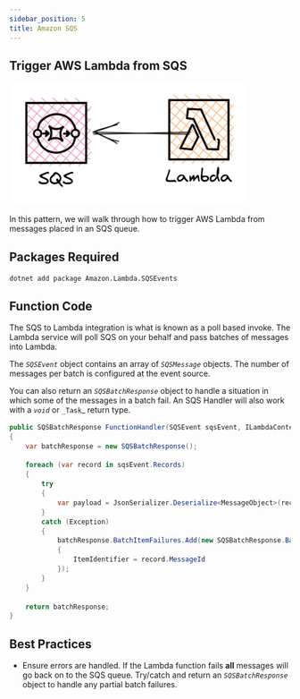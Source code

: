 ```yaml
---
sidebar_position: 5
title: Amazon SQS
---
```


## Trigger AWS Lambda from SQS

![SQS to AWS Lambda diagram](/img/event-sources/sqs-lambda.png)

In this pattern, we will walk through how to trigger AWS Lambda from messages placed in an SQS queue.

## Packages Required

```shellscript install
dotnet add package Amazon.Lambda.SQSEvents
```

## Function Code

The SQS to Lambda integration is what is known as a poll based invoke. The Lambda service will poll SQS on your behalf and pass batches of messages into Lambda.

The _`SQSEvent`_ object contains an array of _`SQSMessage`_ objects. The number of messages per batch is configured at the event source.

You can also return an _`SQSBatchResponse`_ object to handle a situation in which some of the messages in a batch fail. An SQS Handler will also work with a _`void`_ or `_Task`_ return type.

```c# Function.cs
public SQSBatchResponse FunctionHandler(SQSEvent sqsEvent, ILambdaContext context)
{
    var batchResponse = new SQSBatchResponse();
    
    foreach (var record in sqsEvent.Records)
    {
        try
        {
            var payload = JsonSerializer.Deserialize<MessageObject>(record.Body);
        }
        catch (Exception)
        {
            batchResponse.BatchItemFailures.Add(new SQSBatchResponse.BatchItemFailure()
            {
                ItemIdentifier = record.MessageId
            });
        }
    }

    return batchResponse;
}
```

## Best Practices

- Ensure errors are handled. If the Lambda function fails **all** messages will go back on to the SQS queue. Try/catch and return an _`SQSBatchResponse`_ object to handle any partial batch failures.
